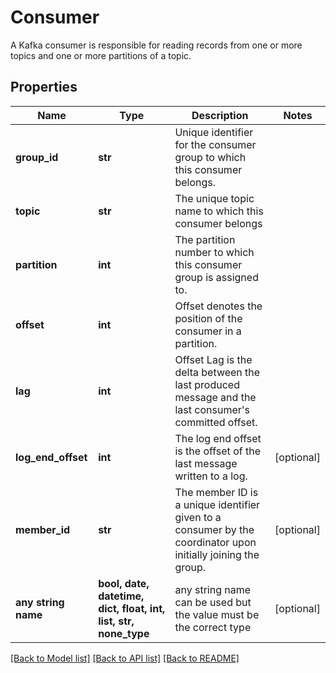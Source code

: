 # Consumer

A Kafka consumer is responsible for reading records from one or more topics and one or more partitions of a topic.

## Properties
Name | Type | Description | Notes
------------ | ------------- | ------------- | -------------
**group_id** | **str** | Unique identifier for the consumer group to which this consumer belongs. | 
**topic** | **str** | The unique topic name to which this consumer belongs | 
**partition** | **int** | The partition number to which this consumer group is assigned to. | 
**offset** | **int** | Offset denotes the position of the consumer in a partition. | 
**lag** | **int** | Offset Lag is the delta between the last produced message and the last consumer&#39;s committed offset. | 
**log_end_offset** | **int** | The log end offset is the offset of the last message written to a log. | [optional] 
**member_id** | **str** | The member ID is a unique identifier given to a consumer by the coordinator upon initially joining the group. | [optional] 
**any string name** | **bool, date, datetime, dict, float, int, list, str, none_type** | any string name can be used but the value must be the correct type | [optional]

[[Back to Model list]](../README.md#documentation-for-models) [[Back to API list]](../README.md#documentation-for-api-endpoints) [[Back to README]](../README.md)


